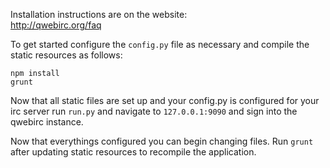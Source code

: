 Installation instructions are on the website:  
http://qwebirc.org/faq  
  
To get started configure the `config.py` file as necessary and compile the static resources as follows:  
```
npm install
grunt
```
Now that all static files are set up and your config.py is configured for your irc server run `run.py` and navigate to `127.0.0.1:9090` and sign into the qwebirc instance.  

Now that everythings configured you can begin changing files. Run `grunt` after updating static resources to recompile the application.
